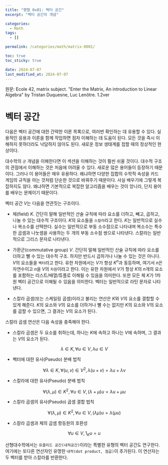 ```yaml
---
title: "행렬 0x01: 벡터 공간"
excerpt: "벡터 공간의 개념"

categories:
  - Math
tags:
  - []

permalink: /categories/math/matrix-0001/

toc: true
toc_sticky: true

date: 2024-07-07
last_modified_at: 2024-07-07
---
```


원문: Ecole 42, matrix subject. "Enter the Matrix, An introduction to Linear Algebra" by Tristan Duquesne, Luc Lenôtre. 1.2ver

# 벡터 공간

다음은 벡터 공간에 대한 간략한 이론 목록으로, 여러번 확인하는 데 유용할 수 있다. 실용적인 응용과 이론을 함께 작업하면 점차 이해하는 데 도움이 된다. 모든 것을 즉시 이해하지 못하더라도 낙담하지 않아도 된다. 새로운 정보 생태계를 접할 때의 정상적인 현상이다.

대수학의 ```군``` 개념을 이해한다면 이 섹션을 이해하는 것이 훨씬 쉬울 것이다. 대수적 구조의 관점에서 이해하는 것은 처음에 어려울 수 있다. 새로운 많은 용어들이 등장하기 때문이다. 그러나 이 용어들은 매우 유용하다. 왜냐하면 다양한 집합의 수학적 속성을 카드 게임의 규칙을 아는 것처럼 단순한 것으로 바꿔주기 때문이다. 사실 배우기에 그렇게 복잡하지도 않다. 왜냐하면 기본적으로 복잡한 알고리즘을 배우는 것이 앙니라, 단지 용어를 배우는 문제이기 때문이다. 

벡터 공간 $V$는 다음을 연관짓는 구조이다.

- 체(field) $K$. 간단히 말해 일반적인 산술 규칙에 따라 요소를 더하고, 빼고, 곱하고, 나눌 수 있는 대수적 구조이다. $K$의 요소들을 ```스칼라```라고 한다. $K$는 일반적으로 실수나 복소수를 선택한다. 실수는 일반적으로 부동 소수점으로 나타내며 복소수는 특수한 곱셈과 나눗셈을 사용하는 두 개의 부동 소수점 쌍으로 나타낸다. 스칼라는 일반적으로 그리스 문자로 나타낸다.

- 가환군(commutative group) $V$. 간단히 말해 일반적인 산술 규칙에 따라 요소를 더하고 뺄 수 있는 대수적 구조. 하지만 반드시 곱하거나 나눌 수 있는 것은 아니다. $V$의 요소들을 ```벡터```라고 한다. 유한 차원에서는 $V$가 항상 $K^n$과 동등하며, 여기서 $n$은 자연수이고 $n$을 $V$의 ```차원```이라고 한다. 이는 유한 차원에서 $V$가 항상 $K$의 $n$개의 요소를 포함하는 리스트/배열/튜플로 이해될 수 있음을 의미한다. 또한 모든 체 $K$가 1차원 벡터 공간으로 이해될 수 있음을 의미한다. 벡터는 일반적으로 라틴 문자로 나타낸다.

- 스칼라 곱셈(또는 스케일링 곱셈)이라고 불리는 연산은 $K$와 $V$의 요소를 결합할 수 있게 해준다. $K$의 요소와 $V$의 요소를 더하거나 뺼 수는 없지만 $K$의 요소와 $V$의 요소를 곱할 수 있으면, 그 결과는 $V$의 요소가 된다.

스칼라 곱셈 연산은 다음 속성을 충족해야 한다.

- 스칼라 곱셈은 두 요소를 취하는데, 하나는 $K$에 속하고 하나는 $V$에 속하며, 그 결과는 $V$의 요소가 된다.

$$
λ ∈ K, ∀u ∈ V, λu ∈ V
$$

- 벡터에 대한 유사(Pseudo) 분배 법칙

$$
∀λ ∈ K, ∀(u, v) ∈ V^2, λ(u + v) = λu + λv
$$

- 스칼라에 대한 유사(Pseudo) 분배 법칙

$$
∀(λ, µ) ∈ K^2, ∀u ∈ V, (λ + µ)u = λu + µu
$$

- 스칼라 곱셈의 유사(Pseudo) 곱셈 결합 법칙

$$
∀(λ, µ) ∈ K^2, ∀u ∈ V, (λµ)u = λ(µu)
$$

- 스칼라 곱셈과 체의 곱셈 항등원의 호환성

$$
∀u ∈ V, 1_Ku = u
$$

선형대수학에서는 ```유클리드 공간(내적공간)```이라는 특별한 유형의 벡터 공간도 연구한다. 여기에는 또다른 연산자인 유명한 ```내적(dot product, 점곱)```이 추가된다. 이 연산자는 두 벡터를 받아 스칼라를 반환한다. 